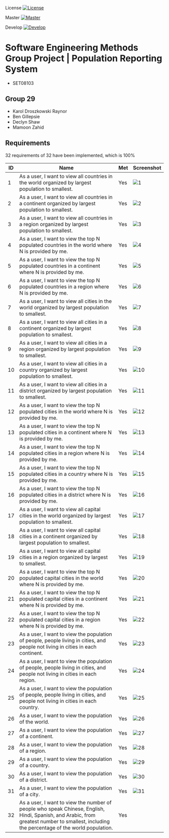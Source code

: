 License
[![License](https://img.shields.io/badge/License-Apache_2.0-blue.svg)](https://opensource.org/licenses/Apache-2.0)

Master
[![Master](https://github.com/Bennyboy12306/sem-group-29/actions/workflows/main.yml/badge.svg?branch=master)](https://github.com/Bennyboy12306/sem-group-29/actions/workflows/main.yml?branch=master)

Develop
[![Develop](https://github.com/Bennyboy12306/sem-group-29/actions/workflows/main.yml/badge.svg?branch=develop)](https://github.com/Bennyboy12306/sem-group-29/actions/workflows/main.yml?branch=develop)
# Software Engineering Methods Group Project | Population Reporting System
- SET08103 

## Group 29
- Karol Droszkowski Raynor
- Ben Gillepsie
- Declyn Shaw
- Mamoon Zahid 

## Requirements

32 requirements of 32 have been implemented, which is 100%

| ID | Name | Met | Screenshot |
|---|---|---|---|
| 1 | As a user, I want to view all countries in the world organized by largest population to smallest. | Yes | ![1](https://github.com/Bennyboy12306/sem-group-29/blob/feature/screenshots/Screenshots/11%20-%20Countries%20ordered%20by%20population.png?raw=true) |
| 2 | As a user, I want to view all countries in a continent organized by largest population to smallest. | Yes | ![2](https://github.com/Bennyboy12306/sem-group-29/blob/feature/screenshots/Screenshots/12%20-%20All%20countries%20in%20continent%20largest%20to%20smallest.png?raw=true) |
| 3 | As a user, I want to view all countries in a region organized by largest population to smallest. | Yes | ![3](https://github.com/Bennyboy12306/sem-group-29/blob/feature/screenshots/Screenshots/13%20-%20All%20countries%20in%20a%20region%20largest%20to%20smallest.png?raw=true) |
| 4 | As a user, I want to view the top N populated countries in the world where N is provided by me. | Yes | ![4](https://github.com/Bennyboy12306/sem-group-29/blob/feature/screenshots/Screenshots/14%20-%20top%20N%20populated%20countries.png?raw=true) |
| 5 | As a user, I want to view the top N populated countries in a continent where N is provided by me. | Yes | ![5](https://github.com/Bennyboy12306/sem-group-29/blob/feature/screenshots/Screenshots/15%20-%20top%20N%20populated%20countries%20in%20continent.png?raw=true) |
| 6 | As a user, I want to view the top N populated countries in a region where N is provided by me. | Yes | ![6](https://github.com/Bennyboy12306/sem-group-29/blob/feature/screenshots/Screenshots/16%20-%20top%20N%20populated%20countries%20in%20a%20region.png?raw=true) |
| 7 | As a user, I want to view all cities in the world organized by largest population to smallest. | Yes | ![7](https://github.com/Bennyboy12306/sem-group-29/blob/feature/screenshots/Screenshots/17%20-%20Cities%20ordered%20by%20population.png?raw=true) |
| 8 | As a user, I want to view all cities in a continent organized by largest population to smallest. | Yes | ![8](https://github.com/Bennyboy12306/sem-group-29/blob/feature/screenshots/Screenshots/18%20-%20all%20cities%20in%20a%20continent%20by%20largest%20population%20to%20snmallest.png?raw=true) |
| 9 | As a user, I want to view all cities in a region organized by largest population to smallest. | Yes | ![9](https://github.com/Bennyboy12306/sem-group-29/blob/feature/screenshots/Screenshots/19%20-%20Cities%20in%20a%20region%20populaton%20largest%20to%20smallest.png?raw=true) |
| 10 | As a user, I want to view all cities in a country organized by largest population to smallest. | Yes | ![10](https://github.com/Bennyboy12306/sem-group-29/blob/feature/screenshots/Screenshots/20%20-%20Cities%20in%20a%20country%20largest%20to%20smallest.png?raw=true) |
| 11 | As a user, I want to view all cities in a district organized by largest population to smallest. | Yes | ![11](https://github.com/Bennyboy12306/sem-group-29/blob/feature/screenshots/Screenshots/21%20-%20All%20cities%20in%20a%20district%20largest%20to%20smallest.png?raw=true) |
| 12 | As a user, I want to view the top N populated cities in the world where N is provided by me. | Yes | ![12](https://github.com/Bennyboy12306/sem-group-29/blob/feature/screenshots/Screenshots/22-Top%20N%20populated%20cities.png?raw=true) |
| 13 | As a user, I want to view the top N populated cities in a continent where N is provided by me. | Yes | ![13](https://github.com/Bennyboy12306/sem-group-29/blob/feature/screenshots/Screenshots/23-top%20N%20populated%20cities%20in%20a%20continent.png?raw=true) |
| 14 | As a user, I want to view the top N populated cities in a region where N is provided by me. | Yes | ![14](https://github.com/Bennyboy12306/sem-group-29/blob/feature/screenshots/Screenshots/24-top%20N%20populated%20cities%20in%20a%20region.png?raw=true) |
| 15 | As a user, I want to view the top N populated cities in a country where N is provided by me. | Yes | ![15](https://github.com/Bennyboy12306/sem-group-29/blob/feature/screenshots/Screenshots/25-top%20N%20populated%20cities%20in%20a%20country.png?raw=true) |
| 16 | As a user, I want to view the top N populated cities in a district where N is provided by me. | Yes | ![16](https://github.com/Bennyboy12306/sem-group-29/blob/feature/screenshots/Screenshots/26-top%20N%20populated%20cities%20in%20a%20district.png?raw=true) |
| 17 | As a user, I want to view all capital cities in the world organized by largest population to smallest. | Yes | ![17](https://github.com/Bennyboy12306/sem-group-29/blob/feature/screenshots/Screenshots/27-Capital%20cities%20largest%20to%20smallest.png?raw=true) |
| 18 | As a user, I want to view all capital cities in a continent organized by largest population to smallest. | Yes | ![18](https://github.com/Bennyboy12306/sem-group-29/blob/feature/screenshots/Screenshots/28-all%20capital%20cities%20in%20a%20continent.png?raw=true) |
| 19 | As a user, I want to view all capital cities in a region organized by largest to smallest. | Yes | ![19](https://github.com/Bennyboy12306/sem-group-29/blob/feature/screenshots/Screenshots/29%20-%20All%20capital%20cities%20in%20a%20region%20largest%20to%20smallest.png?raw=true) |
| 20 | As a user, I want to view the top N populated capital cities in the world where N is provided by me. | Yes | ![20](https://github.com/Bennyboy12306/sem-group-29/blob/feature/screenshots/Screenshots/30-top%20n%20populated%20capital%20cities.png?raw=true) |
| 21 | As a user, I want to view the top N populated capital cities in a continent where N is provided by me. | Yes | ![21](https://github.com/Bennyboy12306/sem-group-29/blob/feature/screenshots/Screenshots/31-top%20n%20capital%20cities%20in%20a%20continent.png?raw=true) |
| 22 | As a user, I want to view the top N populated capital cities in a region where N is provided by me. | Yes | ![22](https://github.com/Bennyboy12306/sem-group-29/blob/feature/screenshots/Screenshots/32-Top%20N%20populated%20capital%20cities%20in%20a%20region.png?raw=true) |
| 23 | As a user, I want to view the population of people, people living in cities, and people not living in cities in each continent. | Yes | ![23](https://github.com/Bennyboy12306/sem-group-29/blob/feature/screenshots/Screenshots/33-Living%20in%20cities%20and%20not%20in%20cities%20by%20continent.png?raw=true) |
| 24 | As a user, I want to view the population of people, people living in cities, and people not living in cities in each region. | Yes | ![24](https://github.com/Bennyboy12306/sem-group-29/blob/feature/screenshots/Screenshots/34-In%20cities%20not%20in%20cities%20by%20region.png?raw=true) |
| 25 | As a user, I want to view the population of people, people living in cities, and people not living in cities in each country. | Yes | ![25](https://github.com/Bennyboy12306/sem-group-29/blob/feature/screenshots/Screenshots/35-In%20cities%20and%20not%20in%20cities%20by%20country.png?raw=true) |
| 26 | As a user, I want to view the population of the world. | Yes | ![26](https://github.com/Bennyboy12306/sem-group-29/blob/feature/screenshots/Screenshots/36%20-%20View%20population%20of%20world.png?raw=true) |
| 27 | As a user, I want to view the population of a continent. | Yes | ![27](https://github.com/Bennyboy12306/sem-group-29/blob/feature/screenshots/Screenshots/37%20-%20Population%20of%20a%20continent.png?raw=true) |
| 28 | As a user, I want to view the population of a region. | Yes | ![28](https://github.com/Bennyboy12306/sem-group-29/blob/feature/screenshots/Screenshots/38%20-%20Population%20of%20a%20region.png?raw=true) |
| 29 | As a user, I want to view the population of a country. | Yes | ![29](https://github.com/Bennyboy12306/sem-group-29/blob/feature/screenshots/Screenshots/39-Population%20of%20a%20country.png?raw=true) |
| 30 | As a user, I want to view the population of a district. | Yes | ![30](https://github.com/Bennyboy12306/sem-group-29/blob/feature/screenshots/Screenshots/40-Population%20of%20a%20district.png?raw=true) |
| 31 | As a user, I want to view the population of a city. | Yes | ![31](https://github.com/Bennyboy12306/sem-group-29/blob/feature/screenshots/Screenshots/41-Population%20of%20city.png?raw=true) |
| 32 | As a user, I want to view the number of people who speak Chinese, English, Hindi, Spanish, and Arabic, from greatest number to smallest, including the percentage of the world population. | Yes | |
